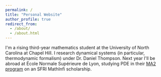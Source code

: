 ```yaml
---
permalink: /
title: "Personal Website"
author_profile: true
redirect_from: 
  - /about/
  - /about.html
---
```


I'm a rising third-year mathematics student at the University of North Carolina at Chapel Hill. I research dynamical systems (in particular, thermodynamic formalism) under Dr. Daniel Thompson. Next year I'll be abroad at École Normale Supérieure de Lyon, studying PDE in their [MA2 program](http://mathematiques.ens-lyon.fr/parcours-2025-2026-396607.kjsp?RH=1702642109901&RF=1733132107231) on an SFRI MathInfi scholarship.
